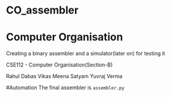# CO_assembler
# Computer Organisation
Creating a binary assembler and a simulator(later on) for testing it

CSE112 - Computer Organisation(Section-B)

Rahul Dabas
Vikas Meena
Satyam
Yuvraj Verma

#Automation
The final assembler is `assembler.py`
